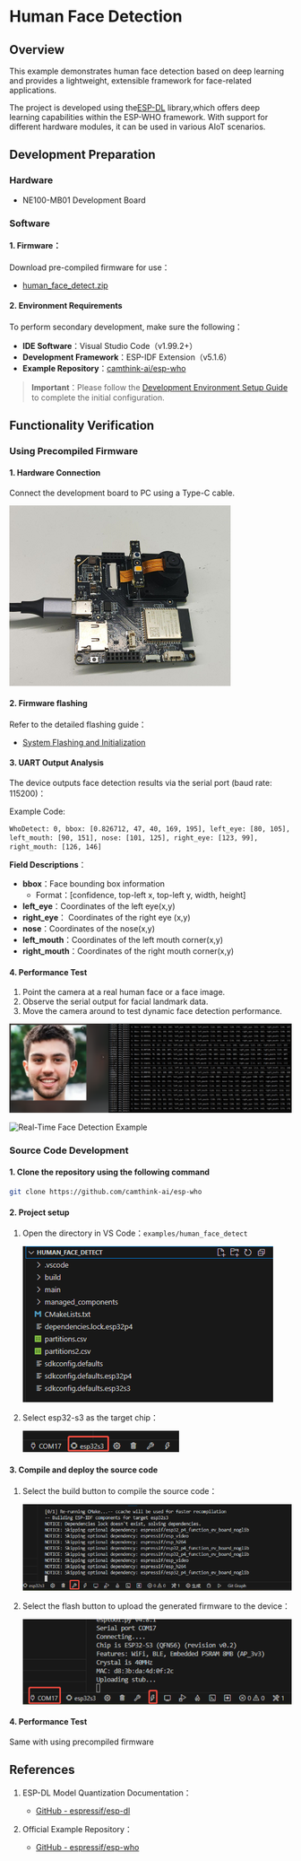 # Human Face Detection

## Overview

This example demonstrates human face detection based on deep learning and provides a lightweight, extensible framework for face-related applications.

The project is developed using the[ESP-DL](https://github.com/espressif/esp-dl) library,which offers deep learning capabilities within the ESP-WHO framework. With support for different hardware modules, it can be used in various AIoT scenarios.

## Development Preparation

### Hardware

- NE100-MB01 Development Board

### Software

#### 1. Firmware：

Download pre-compiled firmware for use：

- [human_face_detect.zip](https://github.com/camthink-ai/esp-who/blob/master/bin)

#### 2. Environment Requirements

To perform secondary development, make sure the following：

- **IDE Software**：Visual Studio Code（v1.99.2+）
- **Development Framework**：ESP-IDF Extension（v5.1.6）
- **Example Repository**：[camthink-ai/esp-who](https://github.com/camthink-ai/esp-who)

> **Important**：Please follow the [Development Environment Setup Guide](./../NE100-MB01%20Development%20Board/Software%20Guide/Development%20Environment%20Setup) to complete the initial configuration.

## Functionality Verification

### Using Precompiled Firmware

#### 1. Hardware Connection

Connect the development board to PC using a Type-C cable.

![NE101 interface](/img/NE101_Main_Board2.png)

#### 2. Firmware flashing

Refer to the detailed flashing guide：

- [System Flashing and Initialization](./../NE100-MB01%20Development%20Board/Software%20Guide/System%20Flashing%20and%20Initialization)

#### 3. UART Output Analysis

The device outputs face detection results via the serial port (baud rate: 115200)：

Example Code:

```
WhoDetect: 0, bbox: [0.826712, 47, 40, 169, 195], left_eye: [80, 105], left_mouth: [90, 151], nose: [101, 125], right_eye: [123, 99], right_mouth: [126, 146]
```

**Field Descriptions**：

- **bbox**：Face bounding box information
  - Format：[confidence, top-left x, top-left y, width, height]
- **left_eye**：Coordinates of the left eye(x,y)
- **right_eye**： Coordinates of the right eye (x,y) 
- **nose**：Coordinates of the nose(x,y)
- **left_mouth**：Coordinates of the left mouth corner(x,y)
- **right_mouth**：Coordinates of the right mouth corner(x,y)

#### 4. Performance Test

1. Point the camera at a real human face or a face image.
2. Observe the serial output for facial landmark data.
3. Move the camera around to test dynamic face detection performance.

![Static Illustration of Face Detection](/img/NE101_example_human_detect_1.png)

![Real-Time Face Detection Example](/img/NE101_example_human_detect.gif)

### Source Code Development

#### 1. Clone the repository using the following command

```bash
git clone https://github.com/camthink-ai/esp-who
```

#### 2. Project setup

1. Open the directory in VS Code：`examples/human_face_detect`
   
   ![Project Root Directory](/img/NE101_human_face_detect_dir.png)

2. Select esp32-s3 as the target chip：
   
   ![芯片选择界面](/img/NE101_idf_IC.png)

#### 3. Compile and deploy the source code

1. Select the build button to compile the source code：
   
   ![Esp32s3 selection](/img/NE101_idf_build.png)

2. Select the flash button to upload the generated firmware to the device：
   
   ![Showing build output](/img/NE101_idf_flash.png)

#### 4. Performance Test

Same with using precompiled firmware

## References

1. ESP-DL Model Quantization Documentation：
   
   - [GitHub - espressif/esp-dl](https://github.com/espressif/esp-dl?tab=readme-ov-file)

2. Official Example Repository：
   
   - [GitHub - espressif/esp-who](https://github.com/espressif/esp-who/tree/master)
